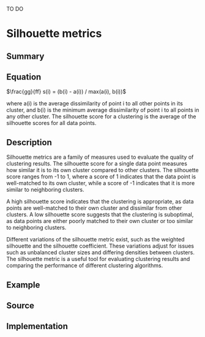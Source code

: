 TO DO

# Silhouette metrics

## Summary


## Equation

$\frac{gg}{ff} s(i) = (b(i) - a(i)) / max(a(i), b(i))$

where a(i) is the average dissimilarity of point i to all other points in its cluster, and b(i) is the minimum average dissimilarity of point i to all points in any other cluster. The silhouette score for a clustering is the average of the silhouette scores for all data points.


## Description

Silhouette metrics are a family of measures used to evaluate the quality of clustering results. The silhouette score for a single data point measures how similar it is to its own cluster compared to other clusters. The silhouette score ranges from -1 to 1, where a score of 1 indicates that the data point is well-matched to its own cluster, while a score of -1 indicates that it is more similar to neighboring clusters.

A high silhouette score indicates that the clustering is appropriate, as data points are well-matched to their own cluster and dissimilar from other clusters. A low silhouette score suggests that the clustering is suboptimal, as data points are either poorly matched to their own cluster or too similar to neighboring clusters.

Different variations of the silhouette metric exist, such as the weighted silhouette and the silhouette coefficient. These variations adjust for issues such as unbalanced cluster sizes and differing densities between clusters. The silhouette metric is a useful tool for evaluating clustering results and comparing the performance of different clustering algorithms.




## Example


## Source


## Implementation
